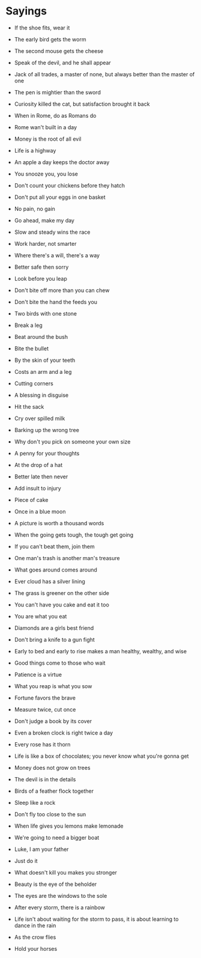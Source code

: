 # Sayings

- If the shoe fits, wear it
- The early bird gets the worm

- The second mouse gets the cheese
- Speak of the devil, and he shall appear
- Jack of all trades, a master of none, but always better than the master of one
- The pen is mightier than the sword
- Curiosity killed the cat, but satisfaction brought it back
- When in Rome, do as Romans do
- Rome wan't built in a day
- Money is the root of all evil
- Life is a highway
- An apple a day keeps the doctor away
- You snooze you, you lose
- Don't count your chickens before they hatch
- Don't put all your eggs in one basket
- No pain, no gain
- Go ahead, make my day
- Slow and steady wins the race
- Work harder, not smarter
- Where there's a will, there's a way
- Better safe then sorry
- Look before you leap
- Don't bite off more than you can chew
- Don't bite the hand the feeds you
- Two birds with one stone
- Break a leg
- Beat around the bush
- Bite the bullet
- By the skin of your teeth
- Costs an arm and a leg
- Cutting corners
- A blessing in disguise
- Hit the sack
- Cry over spilled milk
- Barking up the wrong tree
- Why don't you pick on someone your own size
- A penny for your thoughts
- At the drop of a hat
- Better late then never
- Add insult to injury
- Piece of cake
- Once in a blue moon
- A picture is worth a thousand words
- When the going gets tough, the tough get going
- If you can't beat them, join them
- One man's trash is another man's treasure
- What goes around comes around
- Ever cloud has a silver lining
- The grass is greener on the other side
- You can't have you cake and eat it too
- You are what you eat
- Diamonds are a girls best friend
- Don't bring a knife to a gun fight
- Early to bed and early to rise makes a man healthy, wealthy, and wise
- Good things come to those who wait
- Patience is a virtue
- What you reap is what you sow
- Fortune favors the brave
- Measure twice, cut once
- Don't judge a book by its cover
- Even a broken clock is right twice a day
- Every rose has it thorn
- Life is like a box of chocolates; you never know what you're gonna get
- Money does not grow on trees
- The devil is in the details
- Birds of a feather flock together
- Sleep like a rock
- Don't fly too close to the sun
- When life gives you lemons make lemonade
- We're going to need a bigger boat
- Luke, I am your father
- Just do it
- What doesn't kill you makes you stronger
- Beauty is the eye of the beholder
- The eyes are the windows to the sole
- After every storm, there is a rainbow
- Life isn't about waiting for the storm to pass, it is about learning to dance in the rain
- As the crow flies
- Hold your horses